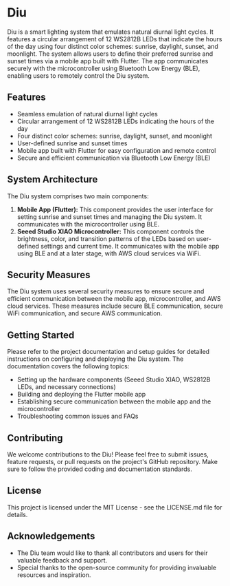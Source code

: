 # Diu

Diu is a smart lighting system that emulates natural diurnal light cycles. It features a circular arrangement of 12 WS2812B LEDs that indicate the hours of the day using four distinct color schemes: sunrise, daylight, sunset, and moonlight. The system allows users to define their preferred sunrise and sunset times via a mobile app built with Flutter. The app communicates securely with the microcontroller using Bluetooth Low Energy (BLE), enabling users to remotely control the Diu system.

## Features

- Seamless emulation of natural diurnal light cycles
- Circular arrangement of 12 WS2812B LEDs indicating the hours of the day
- Four distinct color schemes: sunrise, daylight, sunset, and moonlight
- User-defined sunrise and sunset times
- Mobile app built with Flutter for easy configuration and remote control
- Secure and efficient communication via Bluetooth Low Energy (BLE)

## System Architecture

The Diu system comprises two main components:

1. **Mobile App (Flutter):** This component provides the user interface for setting sunrise and sunset times and managing the Diu system. It communicates with the microcontroller using BLE.
2. **Seeed Studio XIAO Microcontroller:** This component controls the brightness, color, and transition patterns of the LEDs based on user-defined settings and current time. It communicates with the mobile app using BLE and at a later stage, with AWS cloud services via WiFi.

## Security Measures

The Diu system uses several security measures to ensure secure and efficient communication between the mobile app, microcontroller, and AWS cloud services. These measures include secure BLE communication, secure WiFi communication, and secure AWS communication.

## Getting Started

Please refer to the project documentation and setup guides for detailed instructions on configuring and deploying the Diu system. The documentation covers the following topics:

- Setting up the hardware components (Seeed Studio XIAO, WS2812B LEDs, and necessary connections)
- Building and deploying the Flutter mobile app
- Establishing secure communication between the mobile app and the microcontroller
- Troubleshooting common issues and FAQs

## Contributing

We welcome contributions to the Diu! Please feel free to submit issues, feature requests, or pull requests on the project's GitHub repository. Make sure to follow the provided coding and documentation standards.

## License

This project is licensed under the MIT License - see the LICENSE.md file for details.

## Acknowledgements

- The Diu team would like to thank all contributors and users for their valuable feedback and support.
- Special thanks to the open-source community for providing invaluable resources and inspiration.
